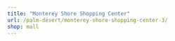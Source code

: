 ```yaml
---
title: "Monterey Shore Shopping Center"
url: /palm-desert/monterey-shore-shopping-center-3/
shop: mall
---
```

